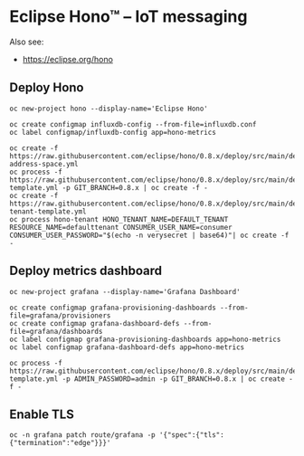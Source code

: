 # Eclipse Hono™ – IoT messaging

Also see:

  * https://eclipse.org/hono

## Deploy Hono

    oc new-project hono --display-name='Eclipse Hono'
    
    oc create configmap influxdb-config --from-file=influxdb.conf
    oc label configmap/influxdb-config app=hono-metrics
    
    oc create -f https://raw.githubusercontent.com/eclipse/hono/0.8.x/deploy/src/main/deploy/openshift_s2i/hono-address-space.yml
    oc process -f https://raw.githubusercontent.com/eclipse/hono/0.8.x/deploy/src/main/deploy/openshift_s2i/hono-template.yml -p GIT_BRANCH=0.8.x | oc create -f -
    oc create -f https://raw.githubusercontent.com/eclipse/hono/0.8.x/deploy/src/main/deploy/openshift_s2i/hono-tenant-template.yml
    oc process hono-tenant HONO_TENANT_NAME=DEFAULT_TENANT RESOURCE_NAME=defaulttenant CONSUMER_USER_NAME=consumer CONSUMER_USER_PASSWORD="$(echo -n verysecret | base64)"| oc create -f -

## Deploy metrics dashboard

    oc new-project grafana --display-name='Grafana Dashboard'
    
    oc create configmap grafana-provisioning-dashboards --from-file=grafana/provisioners
    oc create configmap grafana-dashboard-defs --from-file=grafana/dashboards
    oc label configmap grafana-provisioning-dashboards app=hono-metrics
    oc label configmap grafana-dashboard-defs app=hono-metrics
    
    oc process -f https://raw.githubusercontent.com/eclipse/hono/0.8.x/deploy/src/main/deploy/openshift_s2i/grafana-template.yml -p ADMIN_PASSWORD=admin -p GIT_BRANCH=0.8.x | oc create -f -

## Enable TLS

    oc -n grafana patch route/grafana -p '{"spec":{"tls":{"termination":"edge"}}}'
